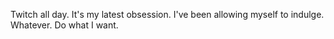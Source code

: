 Twitch all day. It's my latest obsession. I've been allowing myself to indulge. Whatever. Do what I want.
